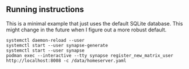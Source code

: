 ## Running instructions

This is a minimal example that just uses the default SQLite database.
This might change in the future when I figure out a more robust default.

```
systemctl daemon-reload --user
systemctl start --user synapse-generate
systemctl start --user synapse
podman exec --interactive --tty synapse register_new_matrix_user http://localhost:8008 -c /data/homeserver.yaml
```

